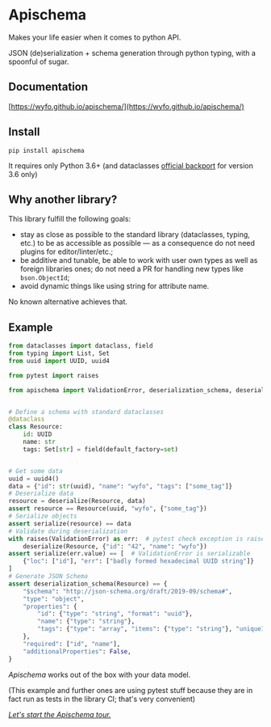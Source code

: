 # Apischema

Makes your life easier when it comes to python API.

JSON (de)serialization + schema generation through python typing, with a spoonful of sugar.

## Documentation

[https://wyfo.github.io/apischema/](https://wyfo.github.io/apischema/)

## Install
```shell
pip install apischema
```
It requires only Python 3.6+ (and dataclasses [official backport](https://pypi.org/project/dataclasses/) for version 3.6 only)

## Why another library?

This library fulfill the following goals:

- stay as close as possible to the standard library (dataclasses, typing, etc.) to be as accessible as possible — as a consequence do not need plugins for editor/linter/etc.;
- be additive and tunable, be able to work with user own types as well as foreign libraries ones; do not need a PR for handling new types like `bson.ObjectId`;
- avoid dynamic things like using string for attribute name.

No known alternative achieves that.

## Example

```python
from dataclasses import dataclass, field
from typing import List, Set
from uuid import UUID, uuid4

from pytest import raises

from apischema import ValidationError, deserialization_schema, deserialize, serialize


# Define a schema with standard dataclasses
@dataclass
class Resource:
    id: UUID
    name: str
    tags: Set[str] = field(default_factory=set)


# Get some data
uuid = uuid4()
data = {"id": str(uuid), "name": "wyfo", "tags": ["some_tag"]}
# Deserialize data
resource = deserialize(Resource, data)
assert resource == Resource(uuid, "wyfo", {"some_tag"})
# Serialize objects
assert serialize(resource) == data
# Validate during deserialization
with raises(ValidationError) as err:  # pytest check exception is raised
    deserialize(Resource, {"id": "42", "name": "wyfo"})
assert serialize(err.value) == [  # ValidationError is serializable
    {"loc": ["id"], "err": ["badly formed hexadecimal UUID string"]}
]
# Generate JSON Schema
assert deserialization_schema(Resource) == {
    "$schema": "http://json-schema.org/draft/2019-09/schema#",
    "type": "object",
    "properties": {
        "id": {"type": "string", "format": "uuid"},
        "name": {"type": "string"},
        "tags": {"type": "array", "items": {"type": "string"}, "uniqueItems": True},
    },
    "required": ["id", "name"],
    "additionalProperties": False,
}
```
*Apischema* works out of the box with your data model.

(This example and further ones are using pytest stuff because they are in fact run as tests in the library CI; that's very convenient)

[*Let's start the Apischema tour.*](https://wyfo.github.io/apischema/)

